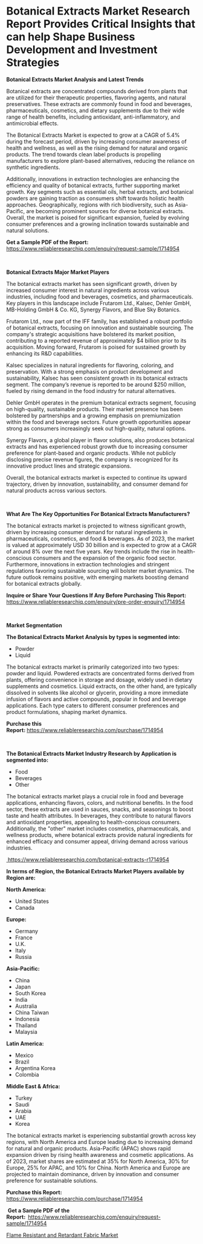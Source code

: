 <p><h1>Botanical Extracts Market Research Report Provides Critical Insights that can help Shape Business Development and Investment Strategies</h1></p><p><strong>Botanical Extracts Market Analysis and Latest Trends</strong></p>
<p><p>Botanical extracts are concentrated compounds derived from plants that are utilized for their therapeutic properties, flavoring agents, and natural preservatives. These extracts are commonly found in food and beverages, pharmaceuticals, cosmetics, and dietary supplements due to their wide range of health benefits, including antioxidant, anti-inflammatory, and antimicrobial effects. </p><p>The Botanical Extracts Market is expected to grow at a CAGR of 5.4% during the forecast period, driven by increasing consumer awareness of health and wellness, as well as the rising demand for natural and organic products. The trend towards clean label products is propelling manufacturers to explore plant-based alternatives, reducing the reliance on synthetic ingredients. </p><p>Additionally, innovations in extraction technologies are enhancing the efficiency and quality of botanical extracts, further supporting market growth. Key segments such as essential oils, herbal extracts, and botanical powders are gaining traction as consumers shift towards holistic health approaches. Geographically, regions with rich biodiversity, such as Asia-Pacific, are becoming prominent sources for diverse botanical extracts. Overall, the market is poised for significant expansion, fueled by evolving consumer preferences and a growing inclination towards sustainable and natural solutions.</p></p>
<p><strong>Get a Sample PDF of the Report:&nbsp;</strong> <a href="https://www.reliableresearchiq.com/enquiry/request-sample/1714954?utm_campaign=3180&utm_medium=2&utm_source=Github&utm_content=ia&utm_term=31032025&utm_id=botanical-extracts">https://www.reliableresearchiq.com/enquiry/request-sample/1714954</a></p>
<p>&nbsp;</p>
<p><strong>Botanical Extracts Major Market Players</strong></p>
<p><p>The botanical extracts market has seen significant growth, driven by increased consumer interest in natural ingredients across various industries, including food and beverages, cosmetics, and pharmaceuticals. Key players in this landscape include Frutarom Ltd., Kalsec, Dehler GmbH, MB-Holding GmbH & Co. KG, Synergy Flavors, and Blue Sky Botanics.</p><p>Frutarom Ltd., now part of the IFF family, has established a robust portfolio of botanical extracts, focusing on innovation and sustainable sourcing. The company's strategic acquisitions have bolstered its market position, contributing to a reported revenue of approximately $4 billion prior to its acquisition. Moving forward, Frutarom is poised for sustained growth by enhancing its R&D capabilities.</p><p>Kalsec specializes in natural ingredients for flavoring, coloring, and preservation. With a strong emphasis on product development and sustainability, Kalsec has seen consistent growth in its botanical extracts segment. The company’s revenue is reported to be around $250 million, fueled by rising demand in the food industry for natural alternatives.</p><p>Dehler GmbH operates in the premium botanical extracts segment, focusing on high-quality, sustainable products. Their market presence has been bolstered by partnerships and a growing emphasis on premiumization within the food and beverage sectors. Future growth opportunities appear strong as consumers increasingly seek out high-quality, natural options.</p><p>Synergy Flavors, a global player in flavor solutions, also produces botanical extracts and has experienced robust growth due to increasing consumer preference for plant-based and organic products. While not publicly disclosing precise revenue figures, the company is recognized for its innovative product lines and strategic expansions.</p><p>Overall, the botanical extracts market is expected to continue its upward trajectory, driven by innovation, sustainability, and consumer demand for natural products across various sectors.</p></p>
<p>&nbsp;</p>
<p><strong>What Are The Key Opportunities For Botanical Extracts Manufacturers?</strong></p>
<p><p>The botanical extracts market is projected to witness significant growth, driven by increasing consumer demand for natural ingredients in pharmaceuticals, cosmetics, and food & beverages. As of 2023, the market is valued at approximately USD 30 billion and is expected to grow at a CAGR of around 8% over the next five years. Key trends include the rise in health-conscious consumers and the expansion of the organic food sector. Furthermore, innovations in extraction technologies and stringent regulations favoring sustainable sourcing will bolster market dynamics. The future outlook remains positive, with emerging markets boosting demand for botanical extracts globally.</p></p>
<p><strong>Inquire or Share Your Questions If Any Before Purchasing This Report:</strong> <a href="https://www.reliableresearchiq.com/enquiry/pre-order-enquiry/1714954?utm_campaign=3180&utm_medium=2&utm_source=Github&utm_content=ia&utm_term=31032025&utm_id=botanical-extracts">https://www.reliableresearchiq.com/enquiry/pre-order-enquiry/1714954</a></p>
<p>&nbsp;</p>
<p><strong>Market Segmentation</strong></p>
<p><strong>The Botanical Extracts Market Analysis by types is segmented into:</strong></p>
<p><ul><li>Powder</li><li>Liquid</li></ul></p>
<p><p>The botanical extracts market is primarily categorized into two types: powder and liquid. Powdered extracts are concentrated forms derived from plants, offering convenience in storage and dosage, widely used in dietary supplements and cosmetics. Liquid extracts, on the other hand, are typically dissolved in solvents like alcohol or glycerin, providing a more immediate infusion of flavors and active compounds, popular in food and beverage applications. Each type caters to different consumer preferences and product formulations, shaping market dynamics.</p></p>
<p><strong>Purchase this Report:&nbsp;</strong><a href="https://www.reliableresearchiq.com/purchase/1714954?utm_campaign=3180&utm_medium=2&utm_source=Github&utm_content=ia&utm_term=31032025&utm_id=botanical-extracts">https://www.reliableresearchiq.com/purchase/1714954</a></p>
<p>&nbsp;</p>
<p><strong>The Botanical Extracts Market Industry Research by Application is segmented into:</strong></p>
<p><ul><li>Food</li><li>Beverages</li><li>Other</li></ul></p>
<p><p>The botanical extracts market plays a crucial role in food and beverage applications, enhancing flavors, colors, and nutritional benefits. In the food sector, these extracts are used in sauces, snacks, and seasonings to boost taste and health attributes. In beverages, they contribute to natural flavors and antioxidant properties, appealing to health-conscious consumers. Additionally, the "other" market includes cosmetics, pharmaceuticals, and wellness products, where botanical extracts provide natural ingredients for enhanced efficacy and consumer appeal, driving demand across various industries.</p></p>
<p><a href="https://www.reliableresearchiq.com/botanical-extracts-r1714954?utm_campaign=3180&utm_medium=2&utm_source=Github&utm_content=ia&utm_term=31032025&utm_id=botanical-extracts">&nbsp;https://www.reliableresearchiq.com/botanical-extracts-r1714954</a></p>
<p><strong>In terms of Region, the Botanical Extracts Market Players available by Region are:</strong></p>
<p>
    <p> <strong> North America: </strong>
        <ul>
            <li>United States</li>
            <li>Canada</li>
        </ul>
        </p> 
    <p> <strong> Europe: </strong>
        <ul>
            <li>Germany</li>
            <li>France</li>
            <li>U.K.</li>
            <li>Italy</li>
            <li>Russia</li>
        </ul>
        </p> 
    <p> <strong> Asia-Pacific: </strong>
        <ul>
            <li>China</li>
            <li>Japan</li>
            <li>South Korea</li>
            <li>India</li>
            <li>Australia</li>
            <li>China Taiwan</li>
            <li>Indonesia</li>
            <li>Thailand</li>
            <li>Malaysia</li>
        </ul>
        </p> 
    <p> <strong> Latin America: </strong>
        <ul>
            <li>Mexico</li>
            <li>Brazil</li>
            <li>Argentina Korea</li>
            <li>Colombia</li>
        </ul>
        </p> 
    <p> <strong> Middle East & Africa: </strong>
        <ul>
            <li>Turkey</li>
            <li>Saudi</li>
            <li>Arabia</li>
            <li>UAE</li>
            <li>Korea</li>
        </ul>
    </p>
    </p>
<p><p>The botanical extracts market is experiencing substantial growth across key regions, with North America and Europe leading due to increasing demand for natural and organic products. Asia-Pacific (APAC) shows rapid expansion driven by rising health awareness and cosmetic applications. As of 2023, market shares are estimated at 35% for North America, 30% for Europe, 25% for APAC, and 10% for China. North America and Europe are projected to maintain dominance, driven by innovation and consumer preference for sustainable solutions.</p></p>
<p><strong>Purchase this Report: </strong><a href="https://www.reliableresearchiq.com/purchase/1714954?utm_campaign=3180&utm_medium=2&utm_source=Github&utm_content=ia&utm_term=31032025&utm_id=botanical-extracts">https://www.reliableresearchiq.com/purchase/1714954</a></p>
<p>&nbsp;<strong>Get a Sample PDF of the Report:&nbsp;&nbsp;</strong><a href="https://www.reliableresearchiq.com/enquiry/request-sample/1714954?utm_campaign=3180&utm_medium=2&utm_source=Github&utm_content=ia&utm_term=31032025&utm_id=botanical-extracts">https://www.reliableresearchiq.com/enquiry/request-sample/1714954</a></p>
<p><strong></strong></p>
<p><p><a href="https://github.com/bedelibekwe58/Market-Research-Report-List-1/blob/main/flame-resistant-and-retardant-fabric-market.md?utm_campaign=3180&utm_medium=2&utm_source=Github&utm_content=ia&utm_term=31032025&utm_id=botanical-extracts">Flame Resistant and Retardant Fabric Market</a></p></p>